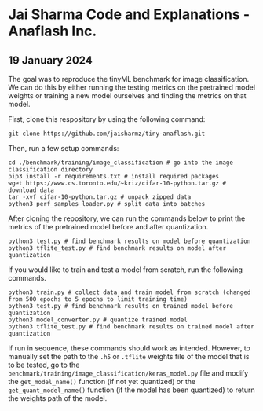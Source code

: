 # Jai Sharma Code and Explanations - Anaflash Inc.

## 19 January 2024
The goal was to reproduce the tinyML benchmark for image classification. We can do this by either running the testing metrics on the pretrained model weights or training a new model ourselves and finding the metrics on that model. 

First, clone this respository by using the following command:
```
git clone https://github.com/jaisharmz/tiny-anaflash.git
```

Then, run a few setup commands:
```
cd ./benchmark/training/image_classification # go into the image classification directory
pip3 install -r requirements.txt # install required packages
wget https://www.cs.toronto.edu/~kriz/cifar-10-python.tar.gz # download data
tar -xvf cifar-10-python.tar.gz # unpack zipped data
python3 perf_samples_loader.py # split data into batches
```

After cloning the repository, we can run the commands below to print the metrics of the pretrained model before and after quantization. 
```
python3 test.py # find benchmark results on model before quantization
python3 tflite_test.py # find benchmark results on model after quantization
```
If you would like to train and test a model from scratch, run the following commands.
```
python3 train.py # collect data and train model from scratch (changed from 500 epochs to 5 epochs to limit training time)
python3 test.py # find benchmark results on trained model before quantization
python3 model_converter.py # quantize trained model
python3 tflite_test.py # find benchmark results on trained model after quantization
```
If run in sequence, these commands should work as intended. However, to manually set the path to the `.h5` or `.tflite` weights file of the model that is to be tested, go to the `benchmark/training/image_classification/keras_model.py` file and modify the `get_model_name()` function (if not yet quantized) or the `get_quant_model_name()` function (if the model has been quantized) to return the weights path of the model. 
